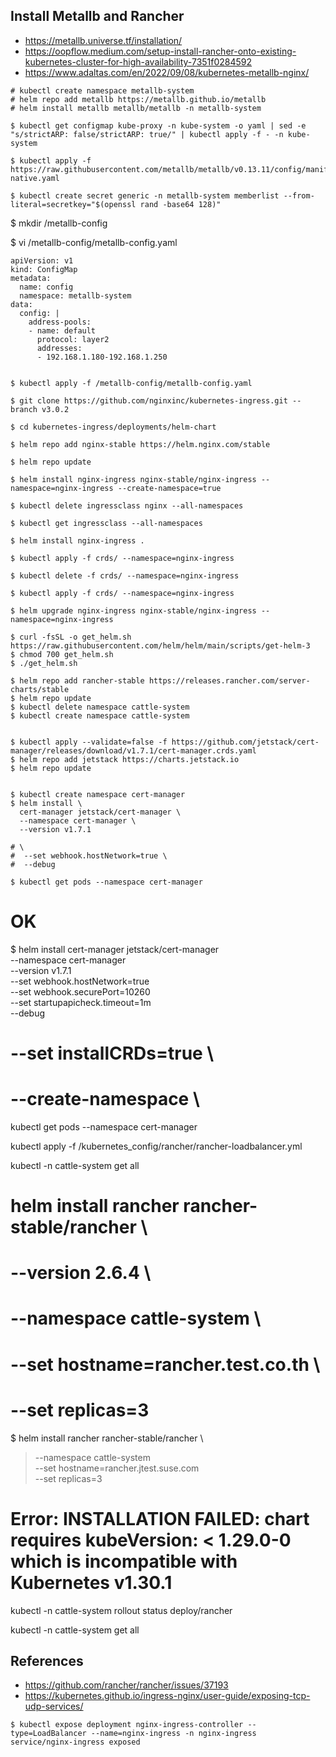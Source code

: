 
## Install Metallb and Rancher
* https://metallb.universe.tf/installation/
* https://oopflow.medium.com/setup-install-rancher-onto-existing-kubernetes-cluster-for-high-availability-7351f0284592
* https://www.adaltas.com/en/2022/09/08/kubernetes-metallb-nginx/


~~~
# kubectl create namespace metallb-system
# helm repo add metallb https://metallb.github.io/metallb
# helm install metallb metallb/metallb -n metallb-system

$ kubectl get configmap kube-proxy -n kube-system -o yaml | sed -e "s/strictARP: false/strictARP: true/" | kubectl apply -f - -n kube-system

$ kubectl apply -f https://raw.githubusercontent.com/metallb/metallb/v0.13.11/config/manifests/metallb-native.yaml

$ kubectl create secret generic -n metallb-system memberlist --from-literal=secretkey="$(openssl rand -base64 128)"

~~~

$ mkdir /metallb-config

$ vi /metallb-config/metallb-config.yaml
~~~
apiVersion: v1
kind: ConfigMap
metadata:
  name: config
  namespace: metallb-system
data:
  config: |
    address-pools:
    - name: default
      protocol: layer2
      addresses:
      - 192.168.1.180-192.168.1.250
~~~

~~~

$ kubectl apply -f /metallb-config/metallb-config.yaml

$ git clone https://github.com/nginxinc/kubernetes-ingress.git --branch v3.0.2

$ cd kubernetes-ingress/deployments/helm-chart

$ helm repo add nginx-stable https://helm.nginx.com/stable

$ helm repo update

$ helm install nginx-ingress nginx-stable/nginx-ingress --namespace=nginx-ingress --create-namespace=true

$ kubectl delete ingressclass nginx --all-namespaces

$ kubectl get ingressclass --all-namespaces

$ helm install nginx-ingress .

$ kubectl apply -f crds/ --namespace=nginx-ingress

$ kubectl delete -f crds/ --namespace=nginx-ingress

$ kubectl apply -f crds/ --namespace=nginx-ingress

$ helm upgrade nginx-ingress nginx-stable/nginx-ingress --namespace=nginx-ingress

~~~


~~~
$ curl -fsSL -o get_helm.sh https://raw.githubusercontent.com/helm/helm/main/scripts/get-helm-3
$ chmod 700 get_helm.sh
$ ./get_helm.sh
~~~

~~~
$ helm repo add rancher-stable https://releases.rancher.com/server-charts/stable
$ helm repo update
$ kubectl delete namespace cattle-system
$ kubectl create namespace cattle-system
~~~


~~~

$ kubectl apply --validate=false -f https://github.com/jetstack/cert-manager/releases/download/v1.7.1/cert-manager.crds.yaml
$ helm repo add jetstack https://charts.jetstack.io
$ helm repo update


$ kubectl create namespace cert-manager
$ helm install \
  cert-manager jetstack/cert-manager \
  --namespace cert-manager \
  --version v1.7.1

# \
#  --set webhook.hostNetwork=true \
#  --debug

$ kubectl get pods --namespace cert-manager

~~~


# OK
$ helm install cert-manager jetstack/cert-manager \
--namespace cert-manager \
--version v1.7.1 \
--set webhook.hostNetwork=true \
--set webhook.securePort=10260 \
--set startupapicheck.timeout=1m \
--debug
# --set installCRDs=true \
# --create-namespace \


kubectl get pods --namespace cert-manager


kubectl apply -f /kubernetes_config/rancher/rancher-loadbalancer.yml


 kubectl -n cattle-system get all


# helm install rancher rancher-stable/rancher \
#  --version 2.6.4 \
#  --namespace cattle-system \
#  --set hostname=rancher.test.co.th \
#  --set replicas=3

$ helm install rancher rancher-stable/rancher \
>   --namespace cattle-system \
>   --set hostname=rancher.jtest.suse.com \
    --set replicas=3

# Error: INSTALLATION FAILED: chart requires kubeVersion: < 1.29.0-0 which is incompatible with Kubernetes v1.30.1



kubectl -n cattle-system rollout status deploy/rancher


kubectl -n cattle-system get all



## References
* https://github.com/rancher/rancher/issues/37193
* https://kubernetes.github.io/ingress-nginx/user-guide/exposing-tcp-udp-services/

~~~
$ kubectl expose deployment nginx-ingress-controller --type=LoadBalancer --name=nginx-ingress -n nginx-ingress
service/nginx-ingress exposed
~~~
